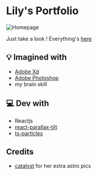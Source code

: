# Lily's Portfolio

![Homepage](https://raw.githubusercontent.com/Nahay/Assets/master/Old%20Portfolio/Portfolio_Home.png)

Just take a look ! Everything's [here](https://portfoliov2.lilybarberou.fr)

## 💡 Imagined with

-   [Adobe Xd](https://www.adobe.com/fr/products/xd.html)
-   [Adobe Photoshop](https://www.adobe.com/fr/products/photoshop.html)
-   my brain skill

## 💻 Dev with

-   Reactjs
-   [react-parallax-tilt](https://github.com/mkosir/react-parallax-tilt)
-   [ts-particles](https://github.com/matteobruni/tsparticles)

## Credits

-   [catalyst](https://dribbble.com/catalystvibes) for her extra astro pics
